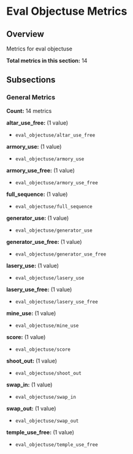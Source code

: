 # Eval Objectuse Metrics

## Overview

Metrics for eval objectuse

**Total metrics in this section:** 14

## Subsections

### General Metrics

**Count:** 14 metrics

**altar_use_free:** (1 value)
- `eval_objectuse/altar_use_free`

**armory_use:** (1 value)
- `eval_objectuse/armory_use`

**armory_use_free:** (1 value)
- `eval_objectuse/armory_use_free`

**full_sequence:** (1 value)
- `eval_objectuse/full_sequence`

**generator_use:** (1 value)
- `eval_objectuse/generator_use`

**generator_use_free:** (1 value)
- `eval_objectuse/generator_use_free`

**lasery_use:** (1 value)
- `eval_objectuse/lasery_use`

**lasery_use_free:** (1 value)
- `eval_objectuse/lasery_use_free`

**mine_use:** (1 value)
- `eval_objectuse/mine_use`

**score:** (1 value)
- `eval_objectuse/score`

**shoot_out:** (1 value)
- `eval_objectuse/shoot_out`

**swap_in:** (1 value)
- `eval_objectuse/swap_in`

**swap_out:** (1 value)
- `eval_objectuse/swap_out`

**temple_use_free:** (1 value)
- `eval_objectuse/temple_use_free`


